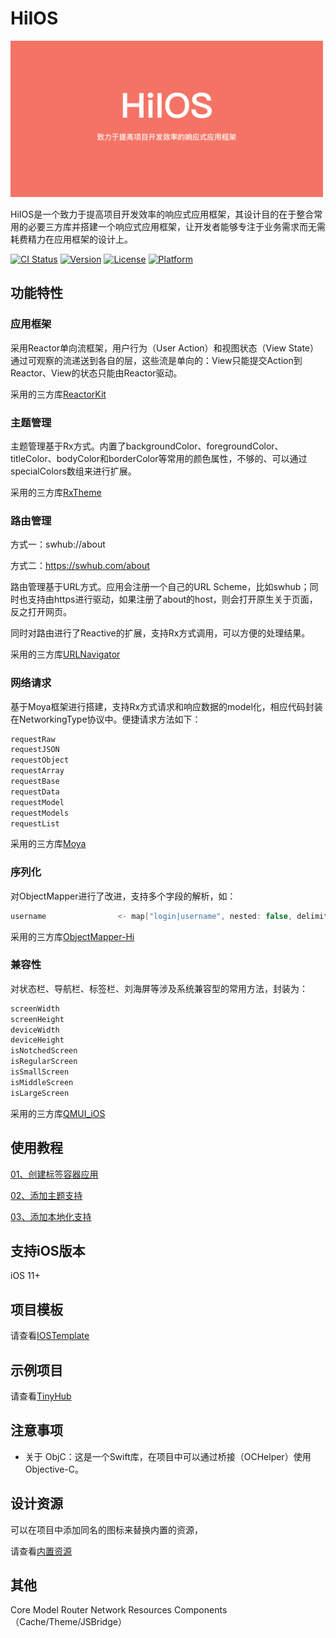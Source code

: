 # HiIOS
<p>
  <img src="https://github.com/tospery/HiIOS/blob/main/screenshots/logo.png" width="500" alt="Logo" />
</p>
HiIOS是一个致力于提高项目开发效率的响应式应用框架，其设计目的在于整合常用的必要三方库并搭建一个响应式应用框架，让开发者能够专注于业务需求而无需耗费精力在应用框架的设计上。

[![CI Status](https://img.shields.io/travis/yangjianxiang/HiIOS.svg?style=flat)](https://travis-ci.org/yangjianxiang/HiIOS)
[![Version](https://img.shields.io/cocoapods/v/HiIOS.svg?style=flat)](https://cocoapods.org/pods/HiIOS)
[![License](https://img.shields.io/cocoapods/l/HiIOS.svg?style=flat)](https://cocoapods.org/pods/HiIOS)
[![Platform](https://img.shields.io/cocoapods/p/HiIOS.svg?style=flat)](https://cocoapods.org/pods/HiIOS)

## 功能特性
### 应用框架

采用Reactor单向流框架，用户行为（User Action）和视图状态（View State）通过可观察的流递送到各自的层，这些流是单向的：View只能提交Action到Reactor、View的状态只能由Reactor驱动。

采用的三方库[ReactorKit](https://github.com/ReactorKit/ReactorKit)

### 主题管理

主题管理基于Rx方式。内置了backgroundColor、foregroundColor、titleColor、bodyColor和borderColor等常用的颜色属性，不够的、可以通过specialColors数组来进行扩展。

采用的三方库[RxTheme](https://github.com/RxSwiftCommunity/RxTheme)

### 路由管理

方式一：swhub://about

方式二：https://swhub.com/about

路由管理基于URL方式。应用会注册一个自己的URL Scheme，比如swhub；同时也支持由https进行驱动，如果注册了about的host，则会打开原生关于页面，反之打开网页。

同时对路由进行了Reactive的扩展，支持Rx方式调用，可以方便的处理结果。

采用的三方库[URLNavigator](https://github.com/devxoul/URLNavigator)

### 网络请求

基于Moya框架进行搭建，支持Rx方式请求和响应数据的model化，相应代码封装在NetworkingType协议中。便捷请求方法如下：

```swift
requestRaw
requestJSON
requestObject
requestArray
requestBase
requestData
requestModel
requestModels
requestList
```

采用的三方库[Moya](https://github.com/Moya/Moya)

### 序列化

对ObjectMapper进行了改进，支持多个字段的解析，如：

```swift
username                <- map["login|username", nested: false, delimiter: "|"]
```

采用的三方库[ObjectMapper-Hi](https://github.com/tospery/ObjectMapper-Hi)

### 兼容性

对状态栏、导航栏、标签栏、刘海屏等涉及系统兼容型的常用方法，封装为：

```swift
screenWidth
screenHeight
deviceWidth
deviceHeight
isNotchedScreen
isRegularScreen
isSmallScreen
isMiddleScreen
isLargeScreen
```

采用的三方库[QMUI_iOS](https://github.com/Tencent/QMUI_iOS)

## 使用教程

[01、创建标签容器应用](https://blog.csdn.net/tospery/article/details/128690778)

[02、添加主题支持](https://blog.csdn.net/tospery/article/details/128694454)

[03、添加本地化支持](https://blog.csdn.net/tospery/article/details/128694699)

## 支持iOS版本

iOS 11+

## 项目模板

请查看[IOSTemplate](https://github.com/tospery/IOSTemplate)

## 示例项目

请查看[TinyHub](https://github.com/tospery/TinyHubForIOS)

## 注意事项

- 关于 ObjC：这是一个Swift库，在项目中可以通过桥接（OCHelper）使用Objective-C。

## 设计资源

可以在项目中添加同名的图标来替换内置的资源，

请查看[内置资源](https://github.com/tospery/HiIOS/tree/main/HiIOS/Resources/Images.xcassets)

## 其他

Core
Model
Router
Network
Resources
Components（Cache/Theme/JSBridge）
